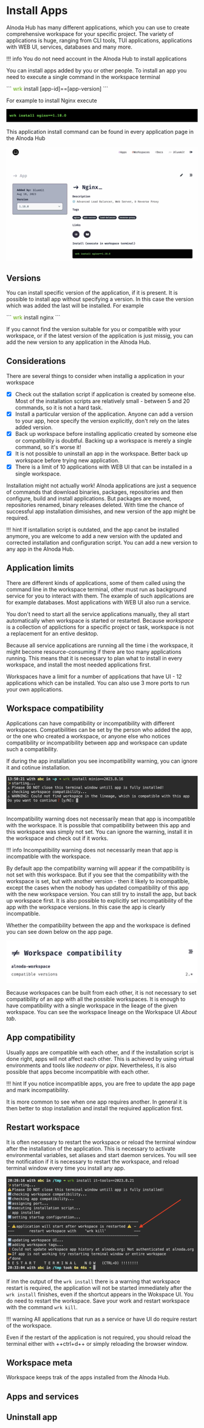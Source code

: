# Install Apps

Alnoda Hub has many different applications, which you can use to create comprehensive workspace for your specific project. The variety of 
applications is huge, ranging from CLI tools, TUI applications, applications with WEB UI, services, databases and many more.

!!! info 
    You do not need account in the Alnoda Hub to install applications

You can install apps added by you or other people. To install an app you need to execute a single command in the workspace terminal 


<div class="termy">
```
<font color="#5EA702">wrk</font> install [app-id]==[app-version]
```
</div>


For example to install Nginx execute  

![wrk install nginx](./img/nginx-install.png)

This application install command can be found in every application page in the Alnoda Hub

![install nginx](./img/nginx-install.jpg)

## Versions

You can install specific version of the application, if it is present. It is possible to install app without specifying a version. In this case the version which was added the last will be installed. For example  

<div class="termy">
```
<font color="#5EA702">wrk</font> install nginx
```
</div>

If you cannot find the version suitable for you or compatible with your workspace, or if the latest version of the application is just missig, you can add the new version to any application in the Alnoda Hub.

## Considerations

There are several things to consider when installig a application in your workspace 

- [x] Check out the stallation script if application is created by someone else. Most of the installation scripts are relatively small - between 5 and 20 commands, so it is not a hard task. 
- [x] Install a particular version of the application. Anyone can add a version to your app, hece specify the version explicitly, don't rely on the lates added version.
- [x] Back up workspace before installing applicatio created by someone else or compatibility is doubtful. Backing up a workspace is merely a single command, so it's worse it! 
- [x] It is not possible to uninstall an app in the workspace. Better back up workspace before trying new application. 
- [x] There is a limit of 10 applications with WEB UI that can be installed in a single workspace. 

Installation might not actually work! Alnoda applications are just a sequence of commands that download binaries, packages, repositories and then configure, build and install applications. But packages are moved, repositories renamed, binary releases deleted. With time the chance of successful app installation dimisishes, and new version of the app might be required.

!!! hint 
    If isntallation script is outdated, and the app canot be installed anymore, you are welcome to add a new version with the updated and 
    corrected installation and configuration script. You can add a new version to any app in the Alnoda Hub.

## Application limits 

There are different kinds of applications, some of them called using the command line in the workspace terminal, other must run as background service for you to interact with them. The example of such applications are for example databases. Most applications with WEB UI also run a service. 

You don't need to start all the service applications manually, they all start automatically when workspace is started or restarted. Because _workspace_ is a collection of applictions for a specific project or task, workspace is not a replacement for an entive desktop.  

Because all service applications are running all the time i the workspace, it might become resource-consuming if there are too many applications running. This means that it is necessary to plan what to install in every workspace, and install the most needed applications first. 

Workspaces have a limit for a number of applications that have UI - 12 applications which can be installed. You can also use 3 more ports to run your own applications.  

## Workspace compatibility 

Applications can have compatibility or incompatibility with different workspaces. Compatibilities can be set by the person who added the app, or the one who created a workspace, or anyone else who notices compatibility or incompatibility between app and workspace can update such a compatibility. 

If during the app installation you see incompatibility warning, you can ignore it and cotinue installation. 

![app-wrk-incompat.jpg](./img/app-wrk-incompat.jpg)

Incompatibility warning does not necessarily mean that app is incompatible with the workspace. It is possible that compatibility between this app and this workspace was simply not set. You can ignore the warning, install it in the workspace and check out if it works. 

!!! info
    Incompatibility warning does not necessarily mean that app is incompatible with the workspace. 

By default app the compatibility warning will appear if the compatibility is not set with this workspace. But if you see that the compatibility with the workspace is set, but with another version - then it likely to incompatible, except the cases when the nobody has updated compatibility of this app with the new workspace version. You can still try to install the app, but back up workspace first. It is also possible to explicitly set incompatibility of the app with the workspace versions. In this case the app is clearly incompatible.   

Whether the compatibility between the app and the workspace is defined you can see down below on the app page. 

![app-wrk-compat.jpg](./img/app-wrk-compat.jpg)

Because workspaces can be built from each other, it is not necessary to set compatibility of an app with all the possible workspaces. It is enough 
to have compatibility with a single workspace in the lieage of the given workspace. You can see the workspace lineage on the Workspace UI _About tab_. 

## App compatibility 

Usually apps are compatible with each other, and if the installation script is done right, apps will not affect each other. This is achieved by using 
virtual environments and tools like _nodeenv_ or _pipx_. Nevertheless, it is also possible that apps become incompatible with each other. 

!!! hint
    If you notice incompatible apps, you are free to update the app page and mark incompatibility. 

It is more common to see when one app requires another. In general it is then better to stop installation and install the reqiuired application first. 

## Restart workspace

It is often necessary to restart the workspace or reload the terminal window after the installation of the application. This is necessary to activate environmental variables, set aliases and start daemon services. You will see the notification if it is necessary to restart the workspace, and reload terminal window every time you install any app. 

![app-install-output.png](./img/app-install-output.png)

If inn the output of the `wrk install` there is a warning that workspace restart is required, the application will not be started immediately after the `wrk install` finishes, even if the shortcut appears in the Wokspace UI. You do need to restart the workspace. Save your work and restart workspace with the command `wrk kill`.  

!!! warning
    All applications that run as a service or have UI do require restart of the workspace.

Even if the restart of the application is not required, you should reload the terminal either with ++ctrl+d++ or simply reloading the browser window.

## Workspace meta 

Workspace keeps trak of the apps installed from the Alnoda Hub. 

## Apps and services 

## Uninstall app

